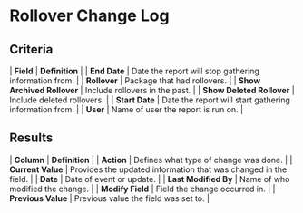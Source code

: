# Rollover Change Log

## Criteria

| **Field** | **Definition** |
| **End Date** | Date the report will stop gathering information from. |
| **Rollover** | Package that had rollovers. |
| **Show Archived Rollover** | Include rollovers in the past. |
| **Show Deleted Rollover** | Include deleted rollovers. |
| **Start Date** | Date the report will start gathering information from. |
| **User** | Name of user the report is run on. |

## Results

| **Column** | **Definition** |
| **Action** | Defines what type of change was done. |
| **Current Value** | Provides the updated information that was changed in the field. |
| **Date** | Date of event or update. |
| **Last Modified By** | Name of who modified the change. |
| **Modify Field** | Field the change occurred in. |
| **Previous Value** | Previous value the field was set to. |

